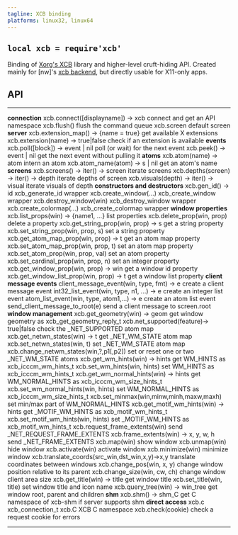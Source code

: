 ```yaml
---
tagline: XCB binding
platforms: linux32, linux64
---
```


## `local xcb = require'xcb'`

Binding of [Xorg's XCB] library and higher-level cruft-hiding API.
Created mainly for [nw]'s [xcb backend], but directly usable for X11-only apps.

[Xorg's XCB]:  http://xcb.freedesktop.org/
[xcb backend]: https://github.com/luapower/nw/blob/master/nw_xcb.lua

## API

----------------------------------------------- -----------------------------------------------
__connection__
xcb.connect([displayname]) -> xcb               connect and get an API namespace
xcb.flush()                                     flush the command queue
xcb.screen                                      default screen
__server__
xcb.extension_map() -> {name = true}            get available X extensions
xcb.extension(name) -> true|false               check if an extension is available
__events__
xcb.poll([block]) -> event | nil                poll (or wait) for the next event
xcb.peek() -> event | nil                       get the next event without pulling it
__atoms__
xcb.atom(name) -> atom                          intern an atom
xcb.atom_name(atom) -> s | nil                  get an atom's name
__screens__
xcb.screens() -> iter() -> screen               iterate screens
xcb.depths(screen) -> iter() -> depth           iterate depths of screen
xcb.visuals(depth) -> iter() -> visual          iterate visuals of depth
__constructors and destructors__
xcb.gen_id() -> id                              xcb_generate_id wrapper
xcb.create_window(...)                          xcb_create_window wrapper
xcb.destroy_window(win)                         xcb_destroy_window wrapper
xcb.create_colormap(...)                        xcb_create_colormap wrapper
__window properties__
xcb.list_props(win) -> {name1, ...}             list properties
xcb.delete_prop(win, prop)                      delete a property
xcb.get_string_prop(win, prop) -> s             get a string property
xcb.set_string_prop(win, prop, s)               set a string property
xcb.get_atom_map_prop(win, prop) -> t           get an atom map property
xcb.set_atom_map_prop(win, prop, t)             set an atom map property
xcb.set_atom_prop(win, prop, val)               set an atom property
xcb.set_cardinal_prop(win, prop, n)             set an integer property
xcb.get_window_prop(win, prop) -> win           get a window id property
xcb.get_window_list_prop(win, prop) -> t        get a window list property
__client message events__
client_message_event(win, type, fmt) -> e       create a client message event
int32_list_event(win, type, n1, ...) -> e       create an integer list event
atom_list_event(win, type, atom1,...) -> e      create an atom list event
send_client_message_to_root(e)                  send a client message to screen.root
__window management__
xcb.get_geometry(win) -> geom                   get window geometry as xcb_get_geometry_reply_t
xcb.net_supported(feature)-> true|false         check the _NET_SUPPORTED atom map
xcb.get_netwn_states(win) -> t                  get _NET_WM_STATE atom map
xcb.set_netwn_states(win, t)                    set _NET_WM_STATE atom map
xcb.change_netwm_states(win,?,p1[,p2])          set or reset one or two _NET_WM_STATE atoms
xcb.get_wm_hints(win) -> hints                  get WM_HINTS as xcb_icccm_wm_hints_t
xcb.set_wm_hints(win, hints)                    set WM_HINTS as xcb_icccm_wm_hints_t
xcb.get_wm_normal_hints(win) -> hints           get WM_NORMAL_HINTS as xcb_icccm_wm_size_hints_t
xcb.set_wm_normal_hints(win, hints)             set WM_NORMAL_HINTS as xcb_icccm_wm_size_hints_t
xcb.set_minmax(win,minw,minh,maxw,maxh)         set min/max part of WM_NORMAL_HINTS
xcb.get_motif_wm_hints(win) -> hints            get _MOTIF_WM_HINTS as xcb_motif_wm_hints_t
xcb.set_motif_wm_hints(win, hints)              set _MOTIF_WM_HINTS as xcb_motif_wm_hints_t
xcb.request_frame_extents(win)                  send _NET_REQUEST_FRAME_EXTENTS
xcb.frame_extents(win) -> x, y, w, h            send _NET_FRAME_EXTENTS
xcb.map(win)                                    show window
xcb.unmap(win)                                  hide window
xcb.activate(win)                               activate window
xcb.minimize(win)                               minimize window
xcb.translate_coords(src_win,dst_win,x,y)->x,y  translate coordinates between windows
xcb.change_pos(win, x, y)                       change window position relative to its parent
xcb.change_size(win, cw, ch)                    change window client area size
xcb.get_title(win) -> title                     get window title
xcb.set_title(win, title)                       set window title and icon name
xcb.query_tree(win) -> win_tree                 get window root, parent and children
__shm__
xcb.shm() -> shm_C                              get C namespace of xcb-shm if server supports shm
__direct access__
xcb.c                                           xcb_connection_t
xcb.C                                           XCB C namespace
xcb.check(cookie)                               check a request cookie for errors
----------------------------------------------- -----------------------------------------------
